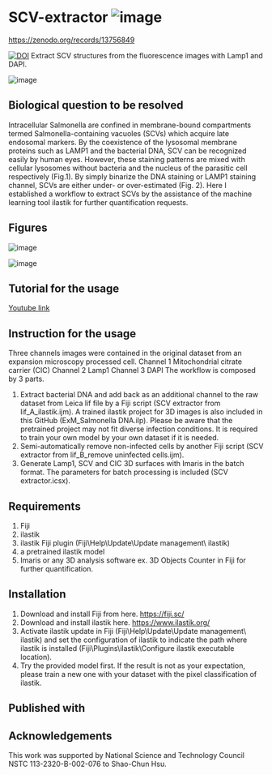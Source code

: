 # SCV-extractor                  ![image](https://github.com/user-attachments/assets/9513fb3b-8b75-4b32-8bbb-088f24a33dd7)

https://zenodo.org/records/13756849

[![DOI](https://zenodo.org/badge/388534324.svg)](https://zenodo.org/badge/latestdoi/388534324)
Extract SCV structures from the fluorescence images with Lamp1 and DAPI.

![image](https://github.com/user-attachments/assets/c2203ca0-be15-4e6a-9102-6cf7c854aad3)


## Biological question to be resolved
Intracellular Salmonella are confined in membrane-bound compartments termed Salmonella-containing vacuoles (SCVs) which acquire late endosomal markers. By the coexistence of the lysosomal membrane proteins such as LAMP1 and the bacterial DNA, SCV can be recognized easily by human eyes. However, these staining patterns are mixed with cellular lysosomes without bacteria and the nucleus of the parasitic cell respectively (Fig.1). By simply binarize the DNA staining or LAMP1 staining channel, SCVs are either under- or over-estimated (Fig. 2). Here I established a workflow to extract SCVs by the assistance of the machine learning tool ilastik for further quantification requests.

## Figures
![image](https://github.com/user-attachments/assets/72c6f1c3-35d9-4200-a1c4-4ae29b30a4c9)

![image](https://github.com/user-attachments/assets/8257be23-ea34-4341-95db-3d91a8ce3c9c)

## Tutorial for the usage
[Youtube link](https://www.youtube.com/watch?v=7WKl4Sz-yvk&list=PL62vGjlvu5bAKZhsco0hMtTJtA5D7GM5e&index=3)

## Instruction for the usage
Three channels images were contained in the original dataset from an expansion microscopy processed cell. 
Channel 1  Mitochondrial citrate carrier (CIC)
Channel 2  Lamp1
Channel 3  DAPI
The workflow is composed by 3 parts. 
1. Extract bacterial DNA and add back as an additional channel to the raw dataset from Leica lif file by a Fiji script (SCV extractor from lif_A_ilastik.ijm). A trained ilastik project for 3D images is also included in this GitHub (ExM_Salmonella DNA.ilp). Please be aware that the pretrained project may not fit diverse infection conditions. It is required to train your own model by your own dataset if it is needed. 
2. Semi-automatically remove non-infected cells by another Fiji script (SCV extractor from lif_B_remove uninfected cells.ijm).
3. Generate Lamp1, SCV and CIC 3D surfaces with Imaris in the batch format. The parameters for batch processing is included (SCV extractor.icsx).

## Requirements
1. Fiji
2. ilastik
3. ilastik Fiji plugin (Fiji\Help\Update\Update management\ ilastik)
4. a pretrained ilastik model
5. Imaris or any 3D analysis software ex. 3D Objects Counter in Fiji for further quantification.

## Installation
1.	Download and install Fiji from here. 
https://fiji.sc/
2.	Download and install ilastik here.
https://www.ilastik.org/
3.	Activate ilastik update in Fiji (Fiji\Help\Update\Update management\ ilastik) and set the configuration of ilastik to indicate the path where ilastik is installed (Fiji\Plugins\ilastik\Configure ilastik executable location).
4.	Try the provided model first. If the result is not as your expectation, please train a new one with your dataset with the pixel classification of ilastik. 

## Published with

## Acknowledgements
This work was supported by National Science and Technology Council NSTC 113-2320-B-002-076 to Shao-Chun Hsu.
 



